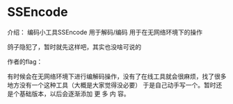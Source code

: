 # SSEncode

介绍：
编码小工具SSEncode
用于解码/编码
用于在无网络环境下的操作



鸽子隐犯了，暂时就先这样吧，其实也没啥可说的

作者的flag：

有时候会在无网络环境下进行编解码操作，没有了在线工具就会很麻烦，找了很多地方没有一个这种工具（大概是大家觉得没必要）
于是自己动手写一个。暂时还是个基础版本，以后会逐渐添加 更 多 内 容。
